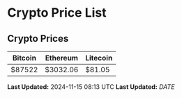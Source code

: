 # Crypto Price List

## Crypto Prices
| Bitcoin | Ethereum | Litecoin |
| ------- | -------- | -------- |
| $87522 | $3032.06 | $81.05 |
**Last Updated:** 2024-11-15 08:13 UTC
**Last Updated:** $DATE$

